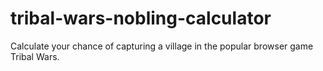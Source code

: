 # tribal-wars-nobling-calculator
Calculate your chance of capturing a village in the popular browser game Tribal Wars.
